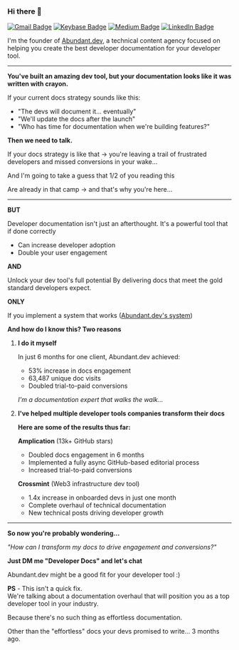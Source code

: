 ### Hi there 👋  

[![Gmail Badge](https://img.shields.io/badge/-derick.realwebdev@gmail.com-c14438?style=flat-square&logo=Gmail&logoColor=BB001B&color=f0f1f1)](mailto:derick.realwebdev@gmail.com) [![Keybase Badge](https://img.shields.io/badge/-@jdkato-03a57a?style=flat-square&logo=keybase&logoColor=2a89fe&color=f0f1f1)](https://keybase.io/jdkato) [![Medium Badge](https://img.shields.io/badge/-@dericksozo-03a57a?style=flat-square&logo=Medium&link=https://medium.com/@dericksozo&color=f0f1f1&logoColor=black)](https://medium.com/@dericksozo) [![LinkedIn Badge](https://img.shields.io/badge/-derick_ruiz-blue?style=flat-square&logo=linkedin&logoColor=white&color=f0f1f1)](https://www.linkedin.com/in/derick-ruiz-413061128/)

I'm the founder of [Abundant.dev](https://abundant.dev), a technical content agency focused on helping you create the best developer documentation for your developer tool.

---

**You've built an amazing dev tool, but your documentation looks like it was written with crayon.**

If your current docs strategy sounds like this:

- "The devs will document it... eventually"
- "We'll update the docs after the launch"
- "Who has time for documentation when we're building features?"

**Then we need to talk.**

If your docs strategy is like that → you're leaving a trail of frustrated developers and missed conversions in your wake...

And I'm going to take a guess that 1/2 of you reading this

Are already in that camp → and that's why you're here...

---

**BUT**

Developer documentation isn't just an afterthought.
It's a powerful tool that if done correctly

- Can increase developer adoption
- Double your user engagement

**AND**

Unlock your dev tool's full potential
By delivering docs that meet the gold standard developers expect.

**ONLY**

If you implement a system that works ([Abundant.dev's system](https://abundant.dev))

**And how do I know this? Two reasons**

1. **I do it myself**

   In just 6 months for one client, Abundant.dev achieved:
   
   - 53% increase in docs engagement
   - 63,487 unique doc visits
   - Doubled trial-to-paid conversions
   
   *I'm a documentation expert that walks the walk...*

2. **I've helped multiple developer tools companies transform their docs**

   **Here are some of the results thus far:**
   
   **Amplication** (13k+ GitHub stars)
   
   - Doubled docs engagement in 6 months
   - Implemented a fully async GitHub-based editorial process
   - Increased trial-to-paid conversions
   
   **Crossmint** (Web3 infrastructure dev tool)
   
   - 1.4x increase in onboarded devs in just one month
   - Complete overhaul of technical documentation
   - New technical posts driving developer growth

---

**So now you're probably wondering...**

*"How can I transform my docs to drive engagement and conversions?"*

**Just DM me "Developer Docs" and let's chat**

Abundant.dev might be a good fit for your developer tool :) 

**PS** - This isn't a quick fix.  
We're talking about a documentation overhaul that will position you as a top developer tool in your industry.

Because there's no such thing as effortless documentation.

Other than the "effortless" docs your devs promised to write... 3 months ago.
